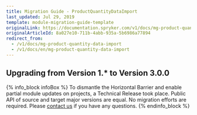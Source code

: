 ```yaml
---
title: Migration Guide - ProductQuantityDataImport
last_updated: Jul 29, 2019
template: module-migration-guide-template
originalLink: https://documentation.spryker.com/v1/docs/mg-product-quantity-data-import
originalArticleId: 8a027e10-711b-4abb-935a-5b6986a77894
redirect_from:
  - /v1/docs/mg-product-quantity-data-import
  - /v1/docs/en/mg-product-quantity-data-import
---
```


## Upgrading from Version 1.* to Version 3.0.0

{% info_block infoBox %}
To dismantle the Horizontal Barrier and enable partial module updates on projects, a Technical Release took place. Public API of source and target major versions are equal. No migration efforts are required. Please [contact us](https://spryker.com/en/support/) if you have any questions.
{% endinfo_block %}
